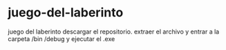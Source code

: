 # juego-del-laberinto
juego del laberinto
descargar el repositorio.
extraer el archivo y entrar a la carpeta /bin  /debug y ejecutar el .exe
